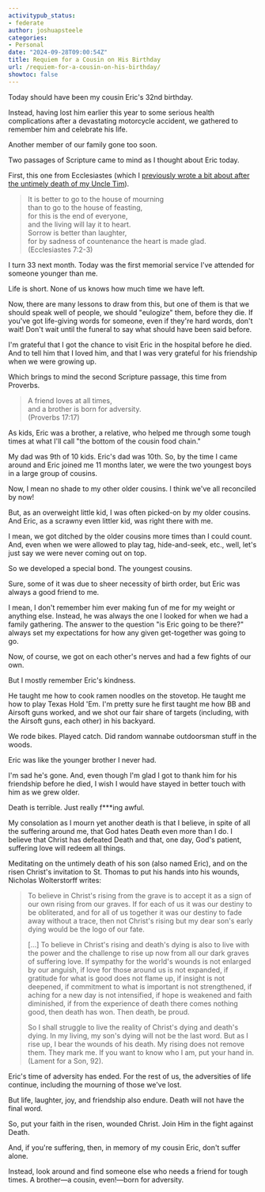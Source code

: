 ```yaml
---
activitypub_status:
- federate
author: joshuapsteele
categories:
- Personal
date: "2024-09-28T09:00:54Z"
title: Requiem for a Cousin on His Birthday
url: /requiem-for-a-cousin-on-his-birthday/
showtoc: false
---
```


Today should have been my cousin Eric's 32nd birthday.

Instead, having lost him earlier this year to some serious health complications after a devastating motorcycle accident, we gathered to remember him and celebrate his life.

Another member of our family gone too soon.

Two passages of Scripture came to mind as I thought about Eric today. 

First, this one from Ecclesiastes (which I [previously wrote a bit about after the untimely death of my Uncle Tim](https://joshuapsteele.com/20150424my-uncle-timothy-steele/)).

> It is better to go to the house of mourning  
> than to go to the house of feasting,  
> for this is the end of everyone,  
> and the living will lay it to heart.  
> Sorrow is better than laughter,  
> for by sadness of countenance the heart is made glad.  
> (Ecclesiastes 7:2-3)

I turn 33 next month. Today was the first memorial service I've attended for someone younger than me.

Life is short. None of us knows how much time we have left.

Now, there are many lessons to draw from this, but one of them is that we should speak well of people, we should "eulogize" them, before they die. If you've got life-giving words for someone, even if they're hard words, don't wait! Don't wait until the funeral to say what should have been said before.

I'm grateful that I got the chance to visit Eric in the hospital before he died. And to tell him that I loved him, and that I was very grateful for his friendship when we were growing up.

Which brings to mind the second Scripture passage, this time from Proverbs.

> A friend loves at all times,  
> and a brother is born for adversity.  
> (Proverbs 17:17)

As kids, Eric was a brother, a relative, who helped me through some tough times at what I'll call "the bottom of the cousin food chain."

My dad was 9th of 10 kids. Eric's dad was 10th. So, by the time I came around and Eric joined me 11 months later, we were the two youngest boys in a large group of cousins.

Now, I mean no shade to my other older cousins. I think we've all reconciled by now!

But, as an overweight little kid, I was often picked-on by my older cousins. And Eric, as a scrawny even littler kid, was right there with me.

I mean, we got ditched by the older cousins more times than I could count. And, even when we were allowed to play tag, hide-and-seek, etc., well, let's just say we were never coming out on top.

So we developed a special bond. The youngest cousins.

Sure, some of it was due to sheer necessity of birth order, but Eric was always a good friend to me. 

I mean, I don't remember him ever making fun of me for my weight or anything else. Instead, he was always the one I looked for when we had a family gathering. The answer to the question "is Eric going to be there?" always set my expectations for how any given get-together was going to go.

Now, of course, we got on each other's nerves and had a few fights of our own.

But I mostly remember Eric's kindness. 

He taught me how to cook ramen noodles on the stovetop. He taught me how to play Texas Hold 'Em. I'm pretty sure he first taught me how BB and Airsoft guns worked, and we shot our fair share of targets (including, with the Airsoft guns, each other) in his backyard. 

We rode bikes. Played catch. Did random wannabe outdoorsman stuff in the woods.

Eric was like the younger brother I never had.

I'm sad he's gone. And, even though I'm glad I got to thank him for his friendship before he died, I wish I would have stayed in better touch with him as we grew older.

Death is terrible. Just really f***ing awful. 

My consolation as I mourn yet another death is that I believe, in spite of all the suffering around me, that God hates Death even more than I do. I believe that Christ has defeated Death and that, one day, God's patient, suffering love will redeem all things.

Meditating on the untimely death of his son (also named Eric), and on the risen Christ's invitation to St. Thomas to put his hands into his wounds, Nicholas Wolterstorff writes:

> To believe in Christ's rising from the grave is to accept it as a sign of our own rising from our graves. If for each of us it was our destiny to be obliterated, and for all of us together it was our destiny to fade away without a trace, then not Christ's rising but my dear son's early dying would be the logo of our fate.  
>  
> [...] To believe in Christ's rising and death's dying is also to live with the power and the challenge to rise up now from all our dark graves of suffering love. If sympathy for the world's wounds is not enlarged by our anguish, if love for those around us is not expanded, if gratitude for what is good does not flame up, if insight is not deepened, if commitment to what is important is not strengthened, if aching for a new day is not intensified, if hope is weakened and faith diminished, if from the experience of death there comes nothing good, then death has won. Then death, be proud.  
>  
> So I shall struggle to live the reality of Christ's dying and death's dying. In my living, my son's dying will not be the last word. But as I rise up, I bear the wounds of his death. My rising does not remove them. They mark me. If you want to know who I am, put your hand in.  
> (Lament for a Son, 92). 

Eric's time of adversity has ended. For the rest of us, the adversities of life continue, including the mourning of those we've lost.

But life, laughter, joy, and friendship also endure. Death will not have the final word. 

So, put your faith in the risen, wounded Christ. Join Him in the fight against Death. 

And, if you're suffering, then, in memory of my cousin Eric, don't suffer alone. 

Instead, look around and find someone else who needs a friend for tough times. A brother—a cousin, even!—born for adversity. 
